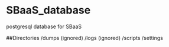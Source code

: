 # SBaaS_database
postgresql database for SBaaS

##Directories
/dumps (ignored)
/logs (ignored)
/scripts
/settings
